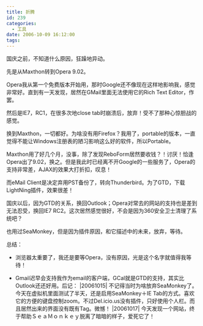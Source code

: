 ```yaml
---
title: 折腾
id: 239
categories:
  - 工具
date: 2006-10-09 16:12:00
tags:
---
```


国庆之前，不知道什么原因，狂躁地异动。

先是从Maxthon转到Opera  9.02。

Opera我从第一个免费版本开始用，那时Google还不像现在这样地影响我，感觉非常好。直到有一天发现，居然在GMail里面无法使用它的Rich  Text Editor，作罢。

然后是IE7，RC1，在很多次地close  tab时崩溃后，放弃！受不了那种心惊胆战的感觉。

换到Maxthon，一切都好。为啥没有用Firefox？我用了，portable的版本，一直觉得不能让Windows注册表的陋习影响这么好的软件，所以Portable。

Maxthon用了好几个月，没事，除了发现ReboForm居然要收钱？！讨厌！恰逢Opera出了9.02，换之。但是我此时已经离不开Google的一些服务了，Opera的支持非常差，AJAX的效果大打折扣，叹息！

而eMail  Client是决定弃用PST备份了，转向Thunderbird。为了GTD，下载LightNing插件，效果很差！

国庆以后，因为GTD的关系，换回Outlook；Opera对常去的网站的支持也是差到无法忍受，换回IE7  RC2。这次居然感觉很好，不会是因为360安全卫士清理了系统吧？

也用过SeaMonkey，但是因为插件原因，和它描述中的未来，放弃，等待。

总结：

*   浏览器太重要了，我还是要等Opera，没有原因，光是这个名字就值得我等待！

*   Gmail迟早会支持我作为email的客户端，GCal就是GTD的支持，其实比Outlook还还好用。后记：
|20061015|  不记得当时为啥放弃SeaMonkey了。今天在虚拟机里面测试了半天，还是启用SeaMonkey＋IE  Tab的方式。喜欢它的方便的键盘控制zoom。不过Del.icio.us没有插件，只好使用个人栏。而且居然出来的界面没有既有Tag。微憾！
|20061017|  今天发现一个网站，终于帮助ＳｅａＭｏｎｋｅｙ脱离了暗暗的样子，爱死它了！